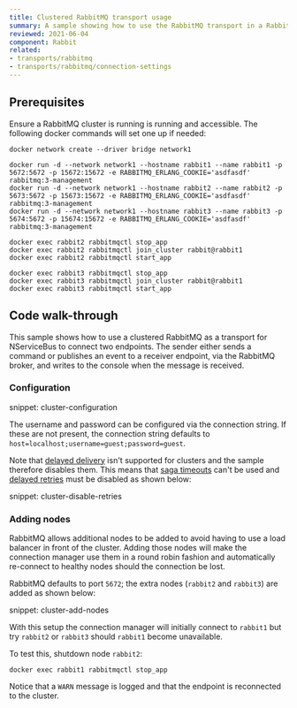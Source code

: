 ```yaml
---
title: Clustered RabbitMQ transport usage
summary: A sample showing how to use the RabbitMQ transport in a RabbitMQ cluster
reviewed: 2021-06-04
component: Rabbit
related:
- transports/rabbitmq
- transports/rabbitmq/connection-settings
---
```



## Prerequisites

Ensure a RabbitMQ cluster is running is running and accessible. The following docker commands will set one up if needed:

```
docker network create --driver bridge network1

docker run -d --network network1 --hostname rabbit1 --name rabbit1 -p 5672:5672 -p 15672:15672 -e RABBITMQ_ERLANG_COOKIE='asdfasdf' rabbitmq:3-management
docker run -d --network network1 --hostname rabbit2 --name rabbit2 -p 5673:5672 -p 15673:15672 -e RABBITMQ_ERLANG_COOKIE='asdfasdf' rabbitmq:3-management
docker run -d --network network1 --hostname rabbit3 --name rabbit3 -p 5674:5672 -p 15674:15672 -e RABBITMQ_ERLANG_COOKIE='asdfasdf' rabbitmq:3-management

docker exec rabbit2 rabbitmqctl stop_app
docker exec rabbit2 rabbitmqctl join_cluster rabbit@rabbit1
docker exec rabbit2 rabbitmqctl start_app

docker exec rabbit3 rabbitmqctl stop_app
docker exec rabbit3 rabbitmqctl join_cluster rabbit@rabbit1
docker exec rabbit3 rabbitmqctl start_app

```

## Code walk-through

This sample shows how to use a clustered RabbitMQ as a transport for NServiceBus to connect two endpoints. The sender either sends a command or publishes an event to a receiver endpoint, via the RabbitMQ broker, and writes to the console when the message is received.

### Configuration

snippet: cluster-configuration

The username and password can be configured via the connection string. If these are not present, the connection string defaults to `host=localhost;username=guest;password=guest`.

Note that [delayed delivery](/nservicebus/messaging/delayed-delivery.md) isn't supported for clusters and the sample therefore disables them. This means that [saga timeouts](/nservicebus/sagas/timeouts.md) can't be used and [delayed retries](/nservicebus/recoverability#delayed-retries) must be disabled as shown below:

snippet: cluster-disable-retries

### Adding nodes

RabbitMQ allows additional nodes to be added to avoid having to use a load balancer in front of the cluster. Adding those nodes will make the connection manager use them in a round robin fashion and automatically re-connect to healthy nodes should the connection be lost.

RabbitMQ defaults to port `5672`; the extra nodes (`rabbit2` and `rabbit3`) are added as shown below:

snippet: cluster-add-nodes

With this setup the connection manager will initially connect to `rabbit1` but try `rabbit2` or `rabbit3` should `rabbit1` become unavailable.

To test this, shutdown node `rabbit2`:

`docker exec rabbit1 rabbitmqctl stop_app`

Notice that a `WARN` message is logged and that the endpoint is reconnected to the cluster.
